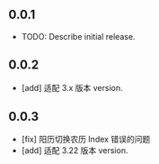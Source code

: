 ## 0.0.1

- TODO: Describe initial release.

## 0.0.2

- [add] 适配 3.x 版本 version.

## 0.0.3

- [fix] 阳历切换农历 Index 错误的问题
- [add] 适配 3.22 版本 version.
